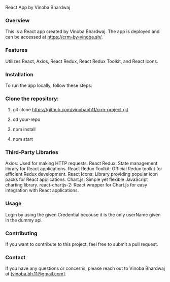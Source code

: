 React App by Vinoba Bhardwaj
### Overview
This is a React app created by Vinoba Bhardwaj. The app is deployed and can be accessed at https://crm-by-vinoba.sh/.

### Features
Utilizes React, Axios, React Redux, React Redux Toolkit, and React Icons.

### Installation
To run the app locally, follow these steps:

### Clone the repository:
1. git clone https://github.com/vinobabh11/crm-project.git

2. cd your-repo

3. npm install

4. npm start

### Third-Party Libraries
Axios: Used for making HTTP requests.
React Redux: State management library for React applications.
React Redux Toolkit: Official Redux toolkit for efficient Redux development.
React Icons: Library providing popular icon packs for React applications.
Chart.js: Simple yet flexible JavaScript charting library.
react-chartjs-2: React wrapper for Chart.js for easy integration with React applications.

### Usage
Login by using the given Credential becouse it is the only userName given in the dummy api.

### Contributing
If you want to contribute to this project, feel free to submit a pull request.

### Contact
If you have any questions or concerns, please reach out to Vinoba Bhardwaj at [vinoba.bh.11@gmail.com].